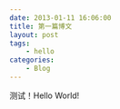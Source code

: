 ```yaml
---
date: 2013-01-11 16:06:00
title: 第一篇博文
layout: post
tags:
    - hello
categories:
    - Blog
---
```

测试！Hello World!
